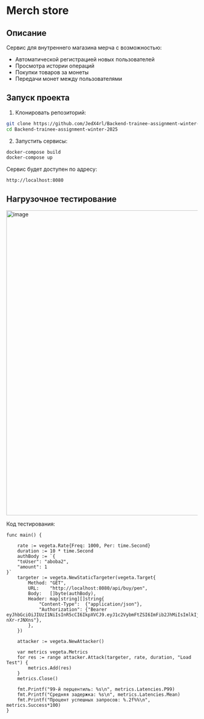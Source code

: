 # Merch store

## Описание

Сервис для внутреннего магазина мерча с возможностью:
- Автоматической регистрацией новых пользователей
- Просмотра истории операций
- Покупки товаров за монеты
- Передачи монет между пользователями

## Запуск проекта

1. Клонировать репозиторий:
```bash
git clone https://github.com/JedX4rl/Backend-trainee-assignment-winter-2025.git
cd Backend-trainee-assignment-winter-2025
```
2. Запустить сервисы:

```bash
docker-compose build
docker-compose up
```  

Сервис будет доступен по адресу:
```
http://localhost:8080
```  

## Нагрузочное тестирование
<img width="803" alt="image" src="https://github.com/user-attachments/assets/021f816f-1005-4314-a715-15a32cc260d0" />

Код тестирования:
```
func main() {

	rate := vegeta.Rate{Freq: 1000, Per: time.Second} 
	duration := 10 * time.Second                    
	authBody := `{
    "toUser": "aboba2",
    "amount": 1
}`
	targeter := vegeta.NewStaticTargeter(vegeta.Target{
		Method: "GET",
		URL:    "http://localhost:8080/api/buy/pen",
		Body:   []byte(authBody),
		Header: map[string][]string{
			"Content-Type":  {"application/json"},
			"Authorization": {"Bearer eyJhbGciOiJIUzI1NiIsInR5cCI6IkpXVCJ9.eyJ1c2VybmFtZSI6ImFib2JhMiIsImlkIjoiMiIsImV4cCI6MTczOTc0MTA1NX0.19YqRZQUN6age8m3QHyeZd3RzA3DKVOe-nXr-rJNXns"},
		},
	})

	attacker := vegeta.NewAttacker()

	var metrics vegeta.Metrics
	for res := range attacker.Attack(targeter, rate, duration, "Load Test") {
		metrics.Add(res)
	}
	metrics.Close()

	fmt.Printf("99-й перцентиль: %s\n", metrics.Latencies.P99)
	fmt.Printf("Средняя задержка: %s\n", metrics.Latencies.Mean)
	fmt.Printf("Процент успешных запросов: %.2f%%\n", metrics.Success*100)
}
```
